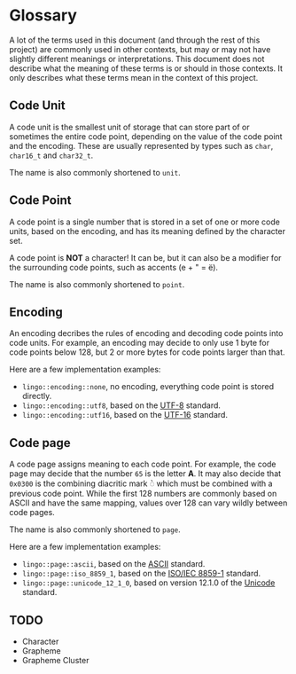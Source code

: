 # Glossary

A lot of the terms used in this document (and through the rest of this project) are commonly used in other contexts, but may or may not have slightly different meanings or interpretations. This document does not describe what the meaning of these terms is or should in those contexts. It only describes what these terms mean in the context of this project.

## Code Unit
A code unit is the smallest unit of storage that can store part of or sometimes the entire code point, depending on the value of the code point and the encoding. These are usually represented by types such as `char`, `char16_t` and `char32_t`.

The name is also commonly shortened to `unit`.

## Code Point
A code point is a single number that is stored in a set of one or more code units, based on the encoding, and has its meaning defined by the character set.

A code point is **NOT** a character! It can be, but it can also be a modifier for the surrounding code points, such as accents (e + " = ë).

The name is also commonly shortened to `point`.

## Encoding
An encoding decribes the rules of encoding and decoding code points into code units. For example, an encoding may decide to only use 1 byte for code points below 128, but 2 or more bytes for code points larger than that.

Here are a few implementation examples:

* `lingo::encoding::none`, no encoding, everything code point is stored directly.
* `lingo::encoding::utf8`, based on the [UTF-8](https://en.wikipedia.org/wiki/UTF-8) standard.
* `lingo::encoding::utf16`, based on the [UTF-16](https://en.wikipedia.org/wiki/UTF-16) standard.

## Code page
A code page assigns meaning to each code point. For example, the code page may decide that the number `65` is the letter **A**. It may also decide that `0x0300` is the combining diacritic mark ◌̀  which must be combined with a previous code point. While the first 128 numbers are commonly based on ASCII and have the same mapping, values over 128 can vary wildly between code pages.

The name is also commonly shortened to `page`.

Here are a few implementation examples:

* `lingo::page::ascii`, based on the [ASCII](https://en.wikipedia.org/wiki/ASCII) standard.
* `lingo::page::iso_8859_1`, based on the [ISO/IEC 8859-1](https://en.wikipedia.org/wiki/ISO/IEC_8859-1) standard.
* `lingo::page::unicode_12_1_0`, based on version 12.1.0 of the [Unicode](https://en.wikipedia.org/wiki/Unicode) standard.


## TODO
* Character
* Grapheme
* Grapheme Cluster
